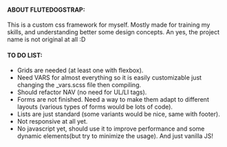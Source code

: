 #### ABOUT FLUTEDOGSTRAP:
This is a custom css framework for myself. Mostly made for training my skills, and understanding better some design concepts.
An yes, the project name is not original at all :D

#### TO DO LIST:
* Grids are needed (at least one with flexbox).
* Need VARS for almost everything so it is easily customizable just changing the _vars.scss file then compiling.
* Should refactor NAV (no need for UL/LI tags).
* Forms are not finished. Need a way to make them adapt to different layouts (various types of forms would be lots of code).
* Lists are just standard (some variants would be nice, same with footer).
* Not responsive at all yet.
* No javascript yet, should use it to improve performance and some dynamic elements(but try to minimize the usage). And just vanilla JS!
